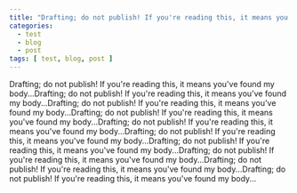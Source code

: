 ```yaml
---
title: "Drafting; do not publish! If you're reading this, it means you've found my body..."
categories:
  - test
  - blog
  - post
tags: [ test, blog, post ]
---
```

Drafting; do not publish! If you're reading this, it means you've found my body...Drafting; do not publish! If you're reading this, it means you've found my body...<span class="redactor-invisible-space">Drafting; do not publish! If you're reading this, it means you've found my body...<span class="redactor-invisible-space">Drafting; do not publish! If you're reading this, it means you've found my body...<span class="redactor-invisible-space">Drafting; do not publish! If you're reading this, it means you've found my body...<span class="redactor-invisible-space">Drafting; do not publish! If you're reading this, it means you've found my body...<span class="redactor-invisible-space">Drafting; do not publish! If you're reading this, it means you've found my body...<span class="redactor-invisible-space">Drafting; do not publish! If you're reading this, it means you've found my body...<span class="redactor-invisible-space">Drafting; do not publish! If you're reading this, it means you've found my body...<span class="redactor-invisible-space">Drafting; do not publish! If you're reading this, it means you've found my body...<span class="redactor-invisible-space"></span></span></span></span></span></span></span></span></span>
